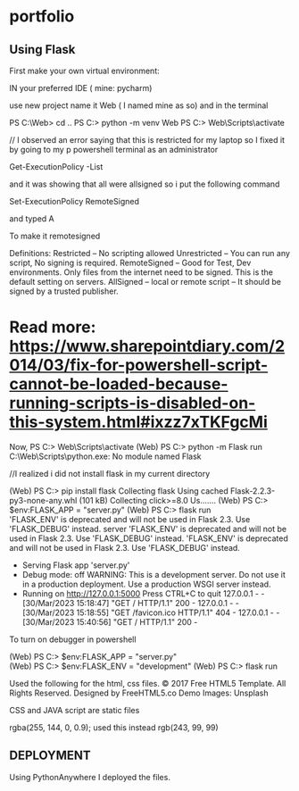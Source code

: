 # portfolio

## Using Flask

First make your own virtual environment:

IN your preferred IDE ( mine: pycharm)

use new project name it Web ( I named mine as so)
and in the terminal 

PS C:\Web> cd ..
PS C:\> python -m venv Web
PS C:\> Web\Scripts\activate

// I observed an error saying that this is restricted for my laptop so I fixed it by going to my p
powershell terminal as an administrator 

Get-ExecutionPolicy -List

and it was showing that all were allsigned
so i put the following command 

Set-ExecutionPolicy RemoteSigned

and typed A

To make it remotesigned 

Definitions:
Restricted – No scripting allowed
Unrestricted – You can run any script, No signing is required.
RemoteSigned – Good for Test, Dev environments. Only files from the internet need to be signed. This is the default setting on servers.
AllSigned  – local or remote script – It should be signed by a trusted publisher.


# Read more: https://www.sharepointdiary.com/2014/03/fix-for-powershell-script-cannot-be-loaded-because-running-scripts-is-disabled-on-this-system.html#ixzz7xTKFgcMi

Now,
PS C:\> Web\Scripts\activate
(Web) PS C:\> python -m Flask run 
C:\Web\Scripts\python.exe: No module named Flask

//I realized i did not install flask in my current directory

(Web) PS C:\> pip install flask
Collecting flask
  Using cached Flask-2.2.3-py3-none-any.whl (101 kB)
Collecting click>=8.0
  Us.......
(Web) PS C:\> $env:FLASK_APP = "server.py"
(Web) PS C:\> flask run                   
'FLASK_ENV' is deprecated and will not be used in Flask 2.3. Use 'FLASK_DEBUG' instead.
server
'FLASK_ENV' is deprecated and will not be used in Flask 2.3. Use 'FLASK_DEBUG' instead.
'FLASK_ENV' is deprecated and will not be used in Flask 2.3. Use 'FLASK_DEBUG' instead.
 * Serving Flask app 'server.py'
 * Debug mode: off
WARNING: This is a development server. Do not use it in a production deployment. Use a production WSGI server instead.
 * Running on http://127.0.0.1:5000
Press CTRL+C to quit
127.0.0.1 - - [30/Mar/2023 15:18:47] "GET / HTTP/1.1" 200 -
127.0.0.1 - - [30/Mar/2023 15:18:55] "GET /favicon.ico HTTP/1.1" 404 -
127.0.0.1 - - [30/Mar/2023 15:40:56] "GET / HTTP/1.1" 200 -


To turn on debugger in powershell

(Web) PS C:\> $env:FLASK_APP = "server.py"  
(Web) PS C:\> $env:FLASK_ENV = "development"
(Web) PS C:\> flask run

Used the following for the html, css files. 
© 2017 Free HTML5 Template. All Rights Reserved.
Designed by FreeHTML5.co Demo Images: Unsplash

CSS and JAVA script are static files 

rgba(255, 144, 0, 0.9);
used this instead rgb(243, 99, 99)

## DEPLOYMENT

Using PythonAnywhere I deployed the files.   
